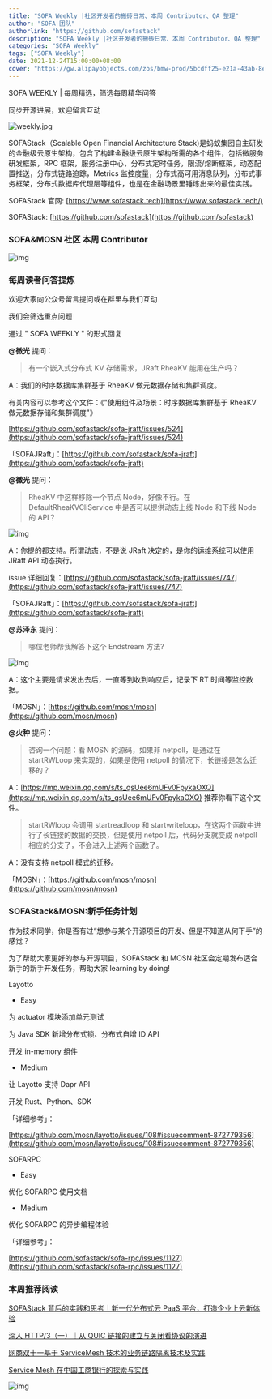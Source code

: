 ```yaml
---
title: "SOFA Weekly |社区开发者的搬砖日常、本周 Contributor、QA 整理"
author: "SOFA 团队"
authorlink: "https://github.com/sofastack"
description: "SOFA Weekly |社区开发者的搬砖日常、本周 Contributor、QA 整理"
categories: "SOFA Weekly"
tags: ["SOFA Weekly"]
date: 2021-12-24T15:00:00+08:00
cover: "https://gw.alipayobjects.com/zos/bmw-prod/5bcdff25-e21a-43ab-8e34-04305cd379ae.webp"
---
```


SOFA WEEKLY | 每周精选，筛选每周精华问答

同步开源进展，欢迎留言互动

![weekly.jpg](https://gw.alipayobjects.com/zos/bmw-prod/5bcdff25-e21a-43ab-8e34-04305cd379ae.webp)

SOFAStack（Scalable Open Financial Architecture Stack)是蚂蚁集团自主研发的金融级云原生架构，包含了构建金融级云原生架构所需的各个组件，包括微服务研发框架，RPC 框架，服务注册中心，分布式定时任务，限流/熔断框架，动态配置推送，分布式链路追踪，Metrics 监控度量，分布式高可用消息队列，分布式事务框架，分布式数据库代理层等组件，也是在金融场景里锤炼出来的最佳实践。

SOFAStack 官网: [https://www.sofastack.tech](https://www.sofastack.tech/)

SOFAStack: [https://github.com/sofastack](https://github.com/sofastack)

### SOFA&MOSN 社区 本周 Contributor

![img](https://gw.alipayobjects.com/mdn/rms_1c90e8/afts/img/A*07zSSoPDYaEAAAAAAAAAAAAAARQnAQ)

### 每周读者问答提炼

欢迎大家向公众号留言提问或在群里与我们互动

我们会筛选重点问题

通过 " SOFA WEEKLY " 的形式回复

**@微光** 提问：

> 有一个嵌入式分布式 KV 存储需求，JRaft RheaKV 能用在生产吗？

A：我们的时序数据库集群基于 RheaKV  做元数据存储和集群调度。

有关内容可以参考这个文件：《"使用组件及场景：时序数据库集群基于 RheaKV  做元数据存储和集群调度"》

[https://github.com/sofastack/sofa-jraft/issues/524](https://github.com/sofastack/sofa-jraft/issues/524)

「SOFAJRaft」：[https://github.com/sofastack/sofa-jraft](https://github.com/sofastack/sofa-jraft)

**@微光** 提问：

> RheaKV 中这样移除一个节点 Node，好像不行。在 DefaultRheaKVCliService 中是否可以提供动态上线 Node 和下线 Node 的 API？

![img](https://gw.alipayobjects.com/mdn/rms_1c90e8/afts/img/A*gSWGQYuwwmkAAAAAAAAAAAAAARQnAQ)

A：你提的都支持。所谓动态，不是说 JRaft 决定的，是你的运维系统可以使用 JRaft API 动态执行。

issue 详细回复：[https://github.com/sofastack/sofa-jraft/issues/747](https://github.com/sofastack/sofa-jraft/issues/747)

「SOFAJRaft」：[https://github.com/sofastack/sofa-jraft](https://github.com/sofastack/sofa-jraft)

**@苏泽东** 提问：

> 哪位老师帮我解答下这个 Endstream 方法?

![img](https://gw.alipayobjects.com/mdn/rms_1c90e8/afts/img/A*t4j4Q5U36WEAAAAAAAAAAAAAARQnAQ)

A：这个主要是请求发出去后，一直等到收到响应后，记录下 RT 时间等监控数据。

「MOSN」：[https://github.com/mosn/mosn](https://github.com/mosn/mosn)

**@火种** 提问：

> 咨询一个问题：看 MOSN 的源码，如果非 netpoll，是通过在 startRWLoop 来实现的，如果是使用 netpoll 的情况下，长链接是怎么迁移的？

A：[https://mp.weixin.qq.com/s/ts_qsUee6mUFv0FpykaOXQ](https://mp.weixin.qq.com/s/ts_qsUee6mUFv0FpykaOXQ)
推荐你看下这个文件。

> startRWloop 会调用 startreadloop 和 startwriteloop，在这两个函数中进行了长链接的数据的交换，但是使用 netpoll 后，代码分支就变成 netpoll 相应的分支了，不会进入上述两个函数了。

A：没有支持 netpoll 模式的迁移。

「MOSN」：[https://github.com/mosn/mosn](https://github.com/mosn/mosn)

### SOFAStack&MOSN:新手任务计划

作为技术同学，你是否有过“想参与某个开源项目的开发、但是不知道从何下手”的感觉？

为了帮助大家更好的参与开源项目，SOFAStack 和 MOSN 社区会定期发布适合新手的新手开发任务，帮助大家 learning by doing!

Layotto

- Easy

为 actuator 模块添加单元测试

为 Java SDK 新增分布式锁、分布式自增 ID API

开发 in-memory 组件

- Medium

让 Layotto 支持 Dapr API

开发 Rust、Python、SDK

「详细参考」：

[https://github.com/mosn/layotto/issues/108#issuecomment-872779356](https://github.com/mosn/layotto/issues/108#issuecomment-872779356)

SOFARPC

- Easy

优化 SOFARPC 使用文档

- Medium

优化 SOFARPC 的异步编程体验

「详细参考」：

[https://github.com/sofastack/sofa-rpc/issues/1127](https://github.com/sofastack/sofa-rpc/issues/1127)

### 本周推荐阅读

[SOFAStack 背后的实践和思考｜新一代分布式云 PaaS 平台，打造企业上云新体验](https://mp.weixin.qq.com/s?__biz=MzUzMzU5Mjc1Nw==&mid=2247499590&idx=1&sn=14b9652c41e39bd06e4511b632b16fd2&chksm=faa3109ccdd4998a0d0495638fa53f38d5d062d80fdb0d2524e965aa3dea8a289150ddcec456&scene=21)

[深入 HTTP/3（一）｜从 QUIC 链接的建立与关闭看协议的演进](https://mp.weixin.qq.com/s?__biz=MzUzMzU5Mjc1Nw==&mid=2247499565&idx=1&sn=00a26362451ee3bbc8ee82588514eb52&chksm=faa310f7cdd499e15e39f1cfc32644cb175340f26148cab50ca90f973e786c5ef4d8cb025580&scene=21)

[网商双十一基于 ServiceMesh 技术的业务链路隔离技术及实践](https://mp.weixin.qq.com/s?__biz=MzUzMzU5Mjc1Nw==&mid=2247499122&idx=1&sn=9733d1c015e7b0e8e64bd5cf44118b10&chksm=faa312a8cdd49bbec97612e9756ef4372c446c410518a04bd0ae990a60fea9b8e78025e60c6d&scene=21)

[Service Mesh 在中国工商银行的探索与实践](https://mp.weixin.qq.com/s?__biz=MzUzMzU5Mjc1Nw==&mid=2247499122&idx=1&sn=9733d1c015e7b0e8e64bd5cf44118b10&chksm=faa312a8cdd49bbec97612e9756ef4372c446c410518a04bd0ae990a60fea9b8e78025e60c6d&scene=21)

![img](https://gw.alipayobjects.com/zos/bmw-prod/75d7bde6-1f48-4f28-80a4-215f8ec811bd.webp)
